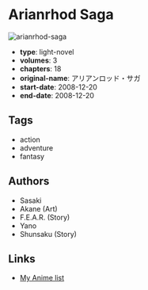 # Arianrhod Saga

![arianrhod-saga](https://cdn.myanimelist.net/images/manga/3/162779.jpg)

-   **type**: light-novel
-   **volumes**: 3
-   **chapters**: 18
-   **original-name**: アリアンロッド・サガ
-   **start-date**: 2008-12-20
-   **end-date**: 2008-12-20

## Tags

-   action
-   adventure
-   fantasy

## Authors

-   Sasaki
-   Akane (Art)
-   F.E.A.R. (Story)
-   Yano
-   Shunsaku (Story)

## Links

-   [My Anime list](https://myanimelist.net/manga/89805/Arianrhod_Saga)
